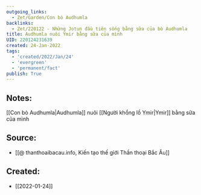 ```yaml
---
outgoing_links:
  - Zet/Garden/Con bò Audhumla
backlinks:
  - Zet/220122 - Những Jotun đầu tiên sống bằng sữa của bò Audhumla
title: Audhumla nuôi Ymir bằng sữa của mình
UID: 220124231639
created: 24-Jan-2022
tags:
  - 'created/2022/Jan/24'
  - 'evergreen'
  - 'permanent/fact'
publish: True
---
```

## Notes:
[[Con bò Audhumla|Audhumla]] nuôi [[Người khổng lồ Ymir|Ymir]] bằng sữa của mình

## Source:
- [[@ thanthoaibacau.info, Kiến tạo thế giới  Thần thoại Bắc Âu]]


## Created:
- [[2022-01-24]]
